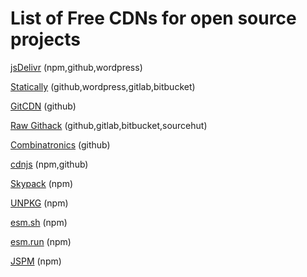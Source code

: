 # List of Free CDNs for open source projects

[jsDelivr](https://www.jsdelivr.com)  (npm,github,wordpress)

[Statically](https://statically.io) (github,wordpress,gitlab,bitbucket)

[GitCDN](https://gitcdn.link) (github)

[Raw Githack](https://raw.githack.com) (github,gitlab,bitbucket,sourcehut)

[Combinatronics](https://www.combinatronics.com) (github)

[cdnjs](https://cdnjs.com) (npm,github)

[Skypack](https://skypack.dev) (npm)

[UNPKG](https://unpkg.com/) (npm)

[esm.sh](https://esm.sh) (npm)

[esm.run](https://esm.run) (npm)

[JSPM](https://jspm.org) (npm)




